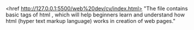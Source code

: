 <href http://127.0.0.1:5500/web%20dev/cv/index.html></href>
"The file contains basic tags of html , which will help beginners learn and understand how html (hyper text markup language) works in creation of web pages."
